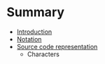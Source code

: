 # Summary

* [Introduction](introduction.md)
* [Notation](notation.md)
* [Source code representation](source_code_representation.md)
   * Characters

